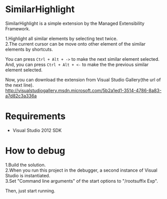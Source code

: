 ﻿SimilarHighlight
================

SimilarHighlight is a simple extension by the Managed Extensibility Framework.  

1.Highlight all similar elements by selecting text twice.  
2.The current cursor can be move onto other element of the similar elements by shortcuts.  

You can press `Ctrl + Alt + ->` to make the next similar element selected.  
And, you can press `Ctrl + Alt + <-` to make the the previous similar element selected.  

Now, you can download the extension from Visual Studio Gallery(the url of the next line).  
http://visualstudiogallery.msdn.microsoft.com/5b2a1ed1-3514-4786-8a83-a7d82c3a336a

# Requirements  

* Visual Studio 2012 SDK  

# How to debug

1.Build the solution.  
2.When you run this project in the debugger, a second instance of Visual Studio is instantiated.  
3.Set "Command line arguments" of the start options to "/rootsuffix Exp".  

Then, just start running.  
